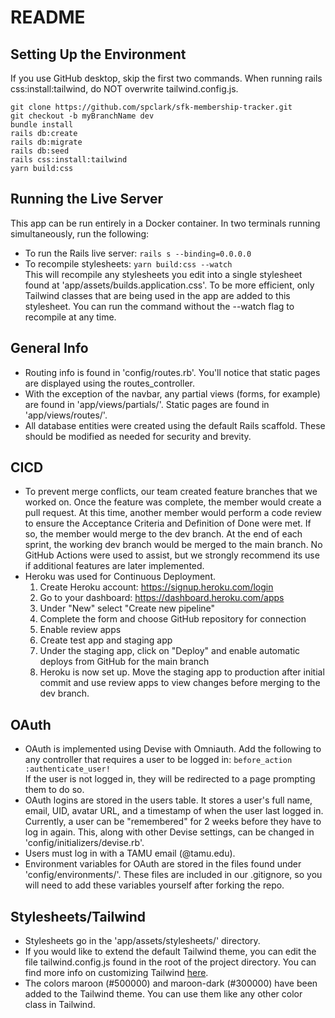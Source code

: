 # README

## Setting Up the Environment
If you use GitHub desktop, skip the first two commands. When running rails css:install:tailwind, do NOT overwrite tailwind.config.js.
```
git clone https://github.com/spclark/sfk-membership-tracker.git
git checkout -b myBranchName dev
bundle install
rails db:create
rails db:migrate
rails db:seed
rails css:install:tailwind
yarn build:css
```

## Running the Live Server
This app can be run entirely in a Docker container. In two terminals running simultaneously, run the following:
* To run the Rails live server: ```rails s --binding=0.0.0.0```
* To recompile stylesheets: ```yarn build:css --watch```\
  This will recompile any stylesheets you edit into a single stylesheet found at 'app/assets/builds.application.css'. To be more efficient, only Tailwind classes that are being used in the app are added to this stylesheet. You can run the command without the --watch flag to recompile at any time.

## General Info
* Routing info is found in 'config/routes.rb'. You'll notice that static pages are displayed using the routes_controller.
* With the exception of the navbar, any partial views (forms, for example) are found in 'app/views/partials/'. Static pages are found in 'app/views/routes/'.
* All database entities were created using the default Rails scaffold. These should be modified as needed for security and brevity.

## CICD
* To prevent merge conflicts, our team created feature branches that we worked on. Once the feature was complete, the member would create a pull request. At this time, another member would perform a code review to ensure the Acceptance Criteria and Definition of Done were met. If so, the member would merge to the dev branch. At the end of each sprint, the working dev branch would be merged to the main branch. No GitHub Actions were used to assist, but we strongly recommend its use if additional features are later implemented.
* Heroku was used for Continuous Deployment.
  1. Create Heroku account: https://signup.heroku.com/login
  2. Go to your dashboard: https://dashboard.heroku.com/apps
  3. Under "New" select "Create new pipeline"
  4. Complete the form and choose GitHub repository for connection
  5. Enable review apps
  6. Create test app and staging app
  7. Under the staging app, click on "Deploy" and enable automatic deploys from GitHub for the main branch
  8. Heroku is now set up. Move the staging app to production after initial commit and use review apps to view changes before merging to the dev branch.

## OAuth
* OAuth is implemented using Devise with Omniauth. Add the following to any controller that requires a user to be logged in:
  ```before_action :authenticate_user!```\
  If the user is not logged in, they will be redirected to a page prompting them to do so.
* OAuth logins are stored in the users table. It stores a user's full name, email, UID, avatar URL, and a timestamp of when the user last logged in. Currently, a user can be "remembered" for 2 weeks before they have to log in again. This, along with other Devise settings, can be changed in 'config/initializers/devise.rb'.
* Users must log in with a TAMU email (@tamu.edu).
* Environment variables for OAuth are stored in the files found under 'config/environments/'. These files are included in our .gitignore, so you will need to add these variables yourself after forking the repo.

## Stylesheets/Tailwind
* Stylesheets go in the 'app/assets/stylesheets/' directory.
* If you would like to extend the default Tailwind theme, you can edit the file tailwind.config.js found in the root of the project directory. You can find more info on customizing Tailwind [here](https://tailwindcss.com/docs/configuration).
* The colors maroon (#500000) and maroon-dark (#300000) have been added to the Tailwind theme. You can use them like any other color class in Tailwind.
